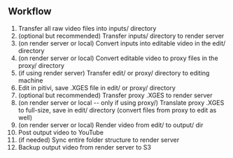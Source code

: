 Workflow
--------

1) Transfer all raw video files into inputs/ directory
2) (optional but recommended) Transfer inputs/ directory to render server
3) (on render server or local) Convert inputs into editable video in the
   edit/ directory
4) (on render server or local) Convert editable video to proxy files in the
   proxy/ directory
5) (if using render server) Transfer edit/ or proxy/ directory to editing
   machine
6) Edit in pitivi, save .XGES file in edit/ or proxy/ directory
7) (optional but recommended) Transfer proxy .XGES to render server
8) (on render server or local -- only if using proxy/) Translate proxy .XGES
   to full-size, save in edit/ directory (convert files from proxy to edit as
   well)
9) (on render server or local) Render video from edit/ to output/ dir
10) Post output video to YouTube
11) (if needed) Sync entire folder structure to render server
12) Backup output video from render server to S3
